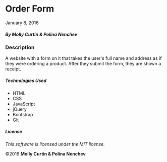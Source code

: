 # Order Form

January 8, 2016

##### By Molly Curtin &amp; Polina Nenchev

### Description

A website with a form on it that takes the user's full name and address as if they were ordering a product. After they submit the form, they are shown a receipt.

##### Technologies Used

* HTML
* CSS
* JavaScript
* jQuery
* Bootstrap
* Git

##### License

*This software is licensed under the MIT license.*

&copy;2016 **Molly Curtin &amp; Polina Nenchev**
